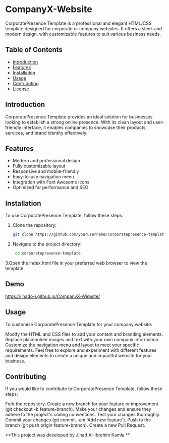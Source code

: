 # CompanyX-Website

CorporatePresence Template is a professional and elegant HTML/CSS template designed for corporate or company websites. It offers a sleek and modern design, with customizable features to suit various business needs.

## Table of Contents

- [Introduction](#introduction)
- [Features](#features)
- [Installation](#installation)
- [Usage](#usage)
- [Contributing](#contributing)
- [License](#license)

## Introduction

CorporatePresence Template provides an ideal solution for businesses looking to establish a strong online presence. With its clean layout and user-friendly interface, it enables companies to showcase their products, services, and brand identity effectively.

## Features

- Modern and professional design
- Fully customizable layout
- Responsive and mobile-friendly
- Easy-to-use navigation menu
- Integration with Font Awesome icons
- Optimized for performance and SEO

## Installation
To use CorporatePresence Template, follow these steps:

1. Clone the repository:
   ```bash
   git clone https://github.com/yourusername/corporatepresence-template.git
2. Navigate to the project directory:
   ```bash
    cd corporatepresence-template
   
3.Open the index.html file in your preferred web browser to view the template.

## Demo
https://jihado-i.github.io/CompanyX-Website/

## Usage
To customize CorporatePresence Template for your company website:

Modify the HTML and CSS files to add your content and branding elements.
Replace placeholder images and text with your own company information.
Customize the navigation menu and layout to meet your specific requirements.
Feel free to explore and experiment with different features and design elements to create a unique and impactful website for your business.

## Contributing
If you would like to contribute to CorporatePresence Template, follow these steps:

Fork the repository.
Create a new branch for your feature or improvement (git checkout -b feature-branch).
Make your changes and ensure they adhere to the project's coding conventions.
Test your changes thoroughly.
Commit your changes (git commit -am 'Add new feature').
Push to the branch (git push origin feature-branch).
Create a new Pull Request.


**This project was developed by Jihad Al-Ibrahim Kamla
**
